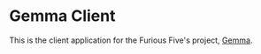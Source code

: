 # Gemma Client

This is the client application for the Furious Five's project, [Gemma](https://github.com/Gemma-app/Gemma-project).
